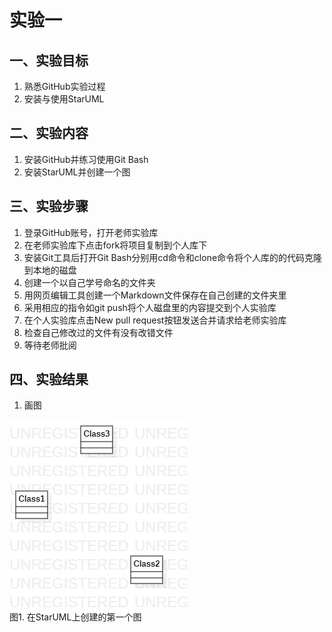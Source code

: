 # 实验一

## 一、实验目标

1. 熟悉GitHub实验过程
2. 安装与使用StarUML

## 二、实验内容

1. 安装GitHub并练习使用Git Bash
2. 安装StarUML并创建一个图

## 三、实验步骤

1. 登录GitHub账号，打开老师实验库
2. 在老师实验库下点击fork将项目复制到个人库下
3. 安装Git工具后打开Git Bash分别用cd命令和clone命令将个人库的的代码克隆到本地的磁盘
4. 创建一个以自己学号命名的文件夹
5. 用网页编辑工具创建一个Markdown文件保存在自己创建的文件夹里
6. 采用相应的指令如git push将个人磁盘里的内容提交到个人实验库
7. 在个人实验库点击New pull request按钮发送合并请求给老师实验库
8. 检查自己修改过的文件有没有改错文件
9. 等待老师批阅

## 四、实验结果

1. 画图

![第一张UML图](./model1.jpg)  
图1. 在StarUML上创建的第一个图

